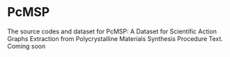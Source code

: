# PcMSP
The source codes and dataset for PcMSP: A Dataset for Scientific Action Graphs Extraction from Polycrystalline Materials Synthesis Procedure Text.
Coming soon
